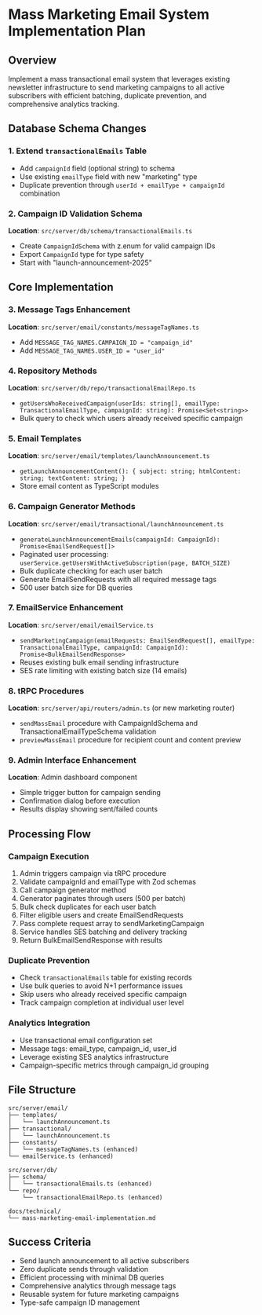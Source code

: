 # Mass Marketing Email System Implementation Plan

## Overview
Implement a mass transactional email system that leverages existing newsletter infrastructure to send marketing campaigns to all active subscribers with efficient batching, duplicate prevention, and comprehensive analytics tracking.

## Database Schema Changes

### 1. Extend `transactionalEmails` Table
- Add `campaignId` field (optional string) to schema
- Use existing `emailType` field with new "marketing" type
- Duplicate prevention through `userId + emailType + campaignId` combination

### 2. Campaign ID Validation Schema
**Location**: `src/server/db/schema/transactionalEmails.ts`
- Create `CampaignIdSchema` with z.enum for valid campaign IDs
- Export `CampaignId` type for type safety
- Start with "launch-announcement-2025"

## Core Implementation

### 3. Message Tags Enhancement
**Location**: `src/server/email/constants/messageTagNames.ts`
- Add `MESSAGE_TAG_NAMES.CAMPAIGN_ID = "campaign_id"`
- Add `MESSAGE_TAG_NAMES.USER_ID = "user_id"`

### 4. Repository Methods
**Location**: `src/server/db/repo/transactionalEmailRepo.ts`
- `getUsersWhoReceivedCampaign(userIds: string[], emailType: TransactionalEmailType, campaignId: string): Promise<Set<string>>`
- Bulk query to check which users already received specific campaign

### 5. Email Templates
**Location**: `src/server/email/templates/launchAnnouncement.ts`
- `getLaunchAnnouncementContent(): { subject: string; htmlContent: string; textContent: string; }`
- Store email content as TypeScript modules

### 6. Campaign Generator Methods
**Location**: `src/server/email/transactional/launchAnnouncement.ts`
- `generateLaunchAnnouncementEmails(campaignId: CampaignId): Promise<EmailSendRequest[]>`
- Paginated user processing: `userService.getUsersWithActiveSubscription(page, BATCH_SIZE)`
- Bulk duplicate checking for each user batch
- Generate EmailSendRequests with all required message tags
- 500 user batch size for DB queries

### 7. EmailService Enhancement
**Location**: `src/server/email/emailService.ts`
- `sendMarketingCampaign(emailRequests: EmailSendRequest[], emailType: TransactionalEmailType, campaignId: CampaignId): Promise<BulkEmailSendResponse>`
- Reuses existing bulk email sending infrastructure
- SES rate limiting with existing batch size (14 emails)

### 8. tRPC Procedures
**Location**: `src/server/api/routers/admin.ts` (or new marketing router)
- `sendMassEmail` procedure with CampaignIdSchema and TransactionalEmailTypeSchema validation
- `previewMassEmail` procedure for recipient count and content preview

### 9. Admin Interface Enhancement
**Location**: Admin dashboard component
- Simple trigger button for campaign sending
- Confirmation dialog before execution
- Results display showing sent/failed counts

## Processing Flow

### Campaign Execution
1. Admin triggers campaign via tRPC procedure
2. Validate campaignId and emailType with Zod schemas
3. Call campaign generator method
4. Generator paginates through users (500 per batch)
5. Bulk check duplicates for each user batch
6. Filter eligible users and create EmailSendRequests
7. Pass complete request array to sendMarketingCampaign
8. Service handles SES batching and delivery tracking
9. Return BulkEmailSendResponse with results

### Duplicate Prevention
- Check `transactionalEmails` table for existing records
- Use bulk queries to avoid N+1 performance issues
- Skip users who already received specific campaign
- Track campaign completion at individual user level

### Analytics Integration
- Use transactional email configuration set
- Message tags: email_type, campaign_id, user_id
- Leverage existing SES analytics infrastructure
- Campaign-specific metrics through campaign_id grouping

## File Structure
```
src/server/email/
├── templates/
│   └── launchAnnouncement.ts
├── transactional/
│   └── launchAnnouncement.ts
├── constants/
│   └── messageTagNames.ts (enhanced)
└── emailService.ts (enhanced)

src/server/db/
├── schema/
│   └── transactionalEmails.ts (enhanced)
└── repo/
    └── transactionalEmailRepo.ts (enhanced)

docs/technical/
└── mass-marketing-email-implementation.md
```

## Success Criteria
- Send launch announcement to all active subscribers
- Zero duplicate sends through validation
- Efficient processing with minimal DB queries
- Comprehensive analytics through message tags
- Reusable system for future marketing campaigns
- Type-safe campaign ID management